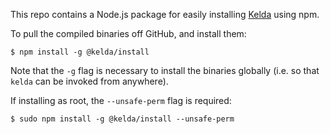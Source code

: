 This repo contains a Node.js package for easily installing
[Kelda](http://kelda.io) using npm.

To pull the compiled binaries off GitHub, and install them:
```
$ npm install -g @kelda/install
```
Note that the `-g` flag is necessary to install the binaries globally (i.e. so
that `kelda` can be invoked from anywhere).

If installing as root, the `--unsafe-perm` flag is required:
```console
$ sudo npm install -g @kelda/install --unsafe-perm
```
